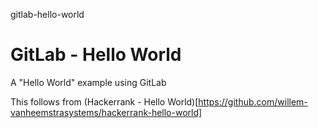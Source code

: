 gitlab-hello-world
# GitLab - Hello World

A "Hello World" example using GitLab

This follows from (Hackerrank - Hello World)[https://github.com/willem-vanheemstrasystems/hackerrank-hello-world]

